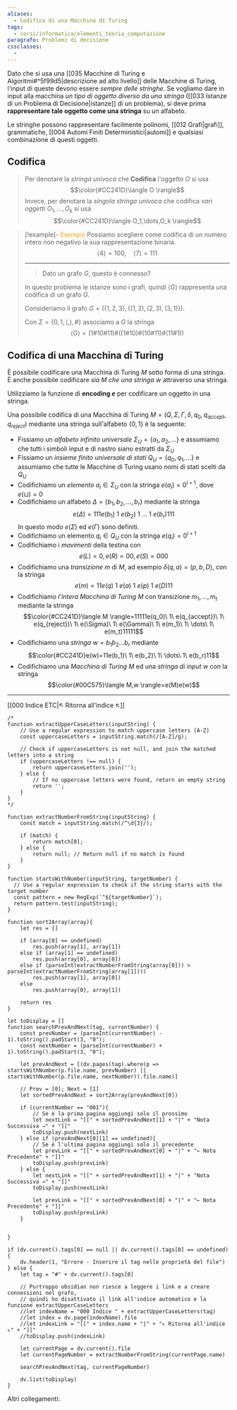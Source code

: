 ```yaml
---
aliases:
  - Codifica di una Macchina di Turing
tags:
  - corsi/informatica/elementi_teoria_computazione
paragrafo: Problemi di decisione
cssclasses:
  - 
---
```

Dato che si usa una [[035 Macchine di Turing e Algoritmi#^5f99d5|descrizione ad alto livello]] delle Macchine di Turing, l'input di queste devono essere *sempre delle stringhe*. Se vogliamo dare in input alla macchina *un tipo di oggetto diverso da una stringa* ([[033 Istanze di un Problema di Decisione|istanze]] di un problema), si deve prima **rappresentare tale oggetto come una stringa** su un alfabeto.

Le stringhe possono rappresentare facilmente polinomi, [[012 Grafi|grafi]], grammatiche, [[004 Automi Finiti Deterministici|automi]] e qualsiasi combinazione di questi oggetti.

## Codifica
>Per denotare la *stringa univoca* che **Codifica** l'oggetto $O$ si usa $$\color{#CC241D}\langle O \rangle$$
>Invece, per denotare la *singola stringa univoca* che codifica *vari oggetti* $O_1,\dots,O_k$ si usa $$\color{#CC241D}\langle O_1,\dots,O_k \rangle$$

> [!example]- <font color="orange">Esempio</font>
>Possiamo scegliere come codifica di un numero intero non negativo la sua rappresentazione binaria.
>$$\langle 4 \rangle = 100,\quad \langle 7 \rangle=111$$
>
>---
>>Dato un grafo $G$, questo è connesso?
>
>In questo problema le istanze sono i grafi, quindi $\langle G \rangle$ rappresenta una codifica di un grafo $G$.
>
>Consideriamo il grafo $G = (\{1, 2, 3\}, \{(1, 2), (2, 3), (3, 1)\})$.
>
>Con $\Sigma=\{0,1,(,),\#\}$ associamo a $G$ la stringa $$\langle G \rangle=(1\#10\#11)\#((1\#10)\#(10\#11)\#(11\#1))$$

## Codifica di una Macchina di Turing
È possibile codificare una Macchina di Turing $M$ sotto forma di una stringa. È anche possibile codificare *sia $M$ che una stringa $w$* attraverso una stringa.

Utilizziamo la funzione di **encoding $e$** per codificare un oggetto in una stringa.

Una possibile codifica di una Macchina di Turing $M=(Q,\Sigma, \Gamma,\delta,q_0,q_{accept}, q_{reject})$ mediante una stringa sull'alfabeto $\{0,1\}$ è la seguente:
- Fissiamo un *alfabeto infinito universale* $\Sigma_U=\{a_1,a_2,\dots\}$ e assumiamo che tutti i simboli input e di nastro siano estratti da $\Sigma_U$
- Fissiamo un *insieme finito universale di stati* $Q_U=\{q_0,q_1,\dots\}$ e assumiamo che tutte le Macchine di Turing usano nomi di stati scelti da $Q_U$
- Codifichiamo un *elemento* $a_i\in\Sigma_U$ con la stringa $e(a_i)=0^{i+1}$, dove $e(\sqcup)=0$
- Codifichiamo un alfabeto $\Delta=\{b_1,b_2,\dots,b_r\}$ mediante la stringa $$e(\Delta)=111e(b_1)\ 1\ e(b_2)\ 1\ \dots\ 1\ e(b_r)111$$In questo modo $e(\Sigma)$ ed $e(\Gamma)$ sono definiti.
- Codifichiamo un elemento $q_i\in Q_U$ con la stringa $e(q_i)=0^{i+1}$
- Codifichiamo i *movimenti* della testina con $$e(L)=0,e(R)=00,e(S)=000$$
- Codifichiamo una *transizione* $m$ di $M$, ad esempio $\delta(q,a)=(p,b,D)$, con la stringa $$e(m)=11e(q)\ 1\ e(a)\ 1\ e(p)\ 1\ e(D)11$$
- Codifichiamo *l'intera Macchina di Turing* $M$ con transizione $m_1,\dots,m_t$ mediante la stringa $$\color{#CC241D}\langle M \rangle=11111e(q_0)\ 1\ e(q_{accept})\ 1\ e(q_{reject})\ 1\ e(\Sigma)\ 1\ e(\Gamma)\ 1\ e(m_1)\ 1\ \dots\ 1\ e(m_t)11111$$
- Codifichiamo una *stringa* $w=b_1b_2\dots b_r$ mediante $$\color{#CC241D}e(w)=11e(b_1)\ 1\ e(b_2)\ 1\ \dots\ 1\ e(b_r)11$$
- Codifichiamo una *Macchina di Turing* $M$ ed una *stringa di input* $w$ con la stringa $$\color{#00C575}\langle M,w \rangle=e(M)e(w)$$





___
[[000 Indice ETC|↖ Ritorna all'indice ↖]]

```dataviewjs
/*
function extractUpperCaseLetters(inputString) {
	// Use a regular expression to match uppercase letters (A-Z)
	const uppercaseLetters = inputString.match(/[A-Z]/g);
	
	// Check if uppercaseLetters is not null, and join the matched letters into a string
	if (uppercaseLetters !== null) {
		return uppercaseLetters.join('');
	} else {
	    // If no uppercase letters were found, return an empty string
	    return '';
	}
}
*/

function extractNumberFromString(inputString) {
	const match = inputString.match(/^\d{3}/);
	
	if (match) {
		return match[0];
	} else {
		return null; // Return null if no match is found
	}
}

function startsWithNumber(inputString, targetNumber) {
  // Use a regular expression to check if the string starts with the target number
  const pattern = new RegExp(`^${targetNumber}`);
  return pattern.test(inputString);
}

function sort2Array(array){
	let res = []
	
	if (array[0] == undefined)
		res.push(array[1], array[1])
	else if (array[1] == undefined)
		res.push(array[0], array[0])
	else if (parseInt(extractNumberFromString(array[0])) > parseInt(extractNumberFromString(array[1])))
		res.push(array[1], array[0])
	else
		res.push(array[0], array[1])
	
	return res
}

let toDisplay = []
function searchPrevAndNext(tag, currentNumber) {
	const prevNumber = (parseInt(currentNumber) - 1).toString().padStart(3, "0");
	const nextNumber = (parseInt(currentNumber) + 1).toString().padStart(3, "0");
	
	let prevAndNext = [(dv.pages(tag).where(p => startsWithNumber(p.file.name, prevNumber) || startsWithNumber(p.file.name, nextNumber)).file.name)]
	
	// Prev = [0]; Next = [1]
	let sortedPrevAndNext = sort2Array(prevAndNext[0])
	
	if (currentNumber == "001"){ 
		// Se è la prima pagina aggiungi solo il prossimo
		let nextLink = "[[" + sortedPrevAndNext[1] + "|" + "Nota Successiva →" + "]]"
		toDisplay.push(nextLink)
	} else if (prevAndNext[0][1] == undefined){
		// Se è l'ultima pagina aggiungi solo il precedente
		let prevLink = "[[" + sortedPrevAndNext[0] + "|" + "← Nota Precedente" + "]]"
		toDisplay.push(prevLink)
	} else {
		let nextLink = "[[" + sortedPrevAndNext[1] + "|" + "Nota Successiva →" + "]]"
		toDisplay.push(nextLink)
		
		let prevLink = "[[" + sortedPrevAndNext[0] + "|" + "← Nota Precedente" + "]]"
		toDisplay.push(prevLink)
	}
	
	
}

if (dv.current().tags[0] == null || dv.current().tags[0] == undefined){
	dv.header(1, "Errore - Inserire il tag nelle proprietà del file")
} else {
	let tag = "#" + dv.current().tags[0]

	// Purtroppo obsidian non riesce a leggere i link e a creare connessioni nel grafo,
	// quindi ho disattivato il link all'indice automatico e la funzione extractUpperCaseLetters
	//let indexName = "000 Indice " + extractUpperCaseLetters(tag)
	//let index = dv.page(indexName).file
	//let indexLink = "[[" + index.name + "|" + "↖ Ritorna all'indice ↖" + "]]"
	//toDisplay.push(indexLink)
	
	let currentPage = dv.current().file
	let currentPageNumber = extractNumberFromString(currentPage.name)
	
	searchPrevAndNext(tag, currentPageNumber)
	
	dv.list(toDisplay)
}
```

Altri collegamenti: 